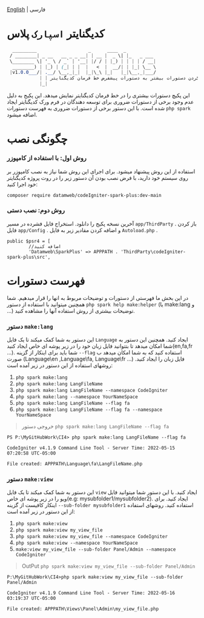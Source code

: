[English](./README.md) | فارسی
# کدیگنایتر ``اسپارک`` پلاس

```css
  _________                   _      ____  _
 / ________| _ __   __ _ _ __| | __ |  _ \| |_   _ ___ 
 \________ \| '_ \ / _` | '__| |/ / | |_) | | | | / __|
  ________) | |_) | (_| | |  |   <  |  __/| | |_| \__ \
 |v1.0.0___/| .__/ \__,_|_|  |_|\_\ |_|   |_|\__,_|___/
            | | اضافه کردن دستورات بیشتر به دستورات پیشفرض خط فرمان کدیگنایتر!
            |_|
```

این پکیچ دستورات بیشتری را در خط فرمان کدیگنایتر نمایش میدهد. این پکیج به دلیل عدم وجود برخی از دستورات ضروری برای توسعه دهندگان در فرم ورک کدیگنایتر ایجاد شده است. با این دستور برخی از دستورات ضروری به فهرست دستورات ``php spark`` اضافه میشود.

# چگونگی نصب

### روش اول: با استفاده از کامپوزر

استفاده از این روش پیشنهاد میشود. برای اجرای این روش شما نیاز به نصب کامپوزر بر روی سیستم خود دارید، با فرض نصب بودن آن دستور زیر را در روت پروژه کدیگنایتر خود اجرا کنید:

``composer require datamweb/codeIgniter-spark-plus:dev-main``

### روش دوم: نصب دستی

آخرین نسخه پکیج را دانلود. استخراج فایل فشرده در مسیر ``app/ThirdParty`` . باز کردن فایل ``app/Config`` . و اضافه کردن  مقادیر زیر به فایل ``Autoload.php`` .

```
public $psr4 = [
        //اضافه کنید
        'Datamweb\SparkPlus' => APPPATH . 'ThirdParty\codeIgniter-spark-plus\src',
```

# فهرست دستورات

در این بخش ما فهرستی از دستورات و توضیحات مربوط به انها را قرار میدهیم. شما همچنین میتوانید با استفاده از دستور `php spark help make:helper` (یا make:lang و ...) توضیحات بیشتری از روش استفاده آنها را مشاهده کنید.

### دستور ``make:lang``

این دستور به شما کمک میکند تا یک فایل `Language` ایجاد کنید. همچنین این دستور به شما امکان میدهد تا بتتوانید فایل زبان خود را در زیر پوشه ای خاص ایجاد کنید(en,fa,fr ...). شما باید برای اینکار از گزینه ``--flag`` استفاده کنید که به شما امکان میدهد ب صورت (Language\en ,Language\fa, Language\fr ...) فایل زبان را ایجاد کنید.
روشهای استفاده از این دستور در زیر آمده است:

1. ``php spark make:lang``
2. ``php spark make:lang LangFileName``
3. ``php spark make:lang LangFileName --namespace CodeIgniter``
4. ``php spark make:lang --namespace YourNameSpace``
5. ``php spark make:lang LangFileName --flag fa``
6. ``php spark make:lang LangFileName --flag fa --namespace YourNameSpace``

> خروجی دستور ``php spark make:lang LangFileName --flag fa``

```
PS P:\MyGitHubWork\CI4> php spark make:lang LangFileName --flag fa

CodeIgniter v4.1.9 Command Line Tool - Server Time: 2022-05-15 07:20:58 UTC-05:00

File created: APPPATH\Language\fa\LangFileName.php

```

###  دستور ``make:view``

این دستور به شما کمک میکند تا یک فایل `view` ایجاد کنید. با این دستور شما میتوانید فایل ویو را در زیر پوشه ای خاص(e.g: mysubfolder1/mysubfolder2). ایجاد کنید. برای اینکار کافیست از گزینه  ``--sub-folder mysubfolder1`` استفاده کنید.
روشهای استفاده از این دستور در زیر آمده است:

1. ``php spark make:view``
2. ``php spark make:view my_view_file``
3. ``php spark make:view my_view_file --namespace CodeIgniter``
4. ``php spark make:view --namespace YourNameSpace``
5. ``make:view my_view_file --sub-folder Panel/Admin --namespace CodeIgniter``

> OutPut ``php spark make:view my_view_file --sub-folder Panel/Admin``

```
P:\MyGitHubWork\CI4>php spark make:view my_view_file --sub-folder Panel/Admin

CodeIgniter v4.1.9 Command Line Tool - Server Time: 2022-05-16 03:19:37 UTC-05:00

File created: APPPATH\Views\Panel\Admin\my_view_file.php
```

